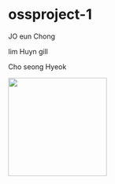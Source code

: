 # ossproject-1

JO eun Chong

lim Huyn gill

Cho seong Hyeok


<img width="200" src=https://user-images.githubusercontent.com/56018101/70375037-d88be380-193c-11ea-8ac2-44101a05f56e.jpg>
